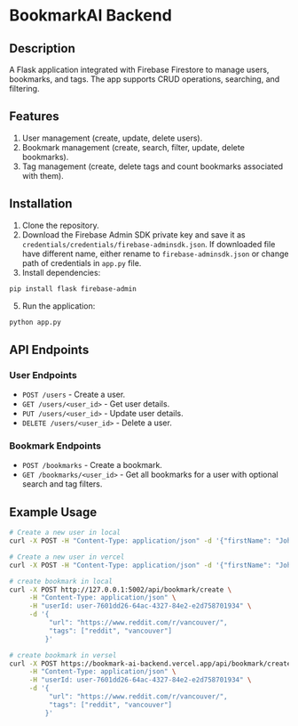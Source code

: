 # BookmarkAI Backend

## Description
A Flask application integrated with Firebase Firestore to manage users, bookmarks, and tags. The app supports CRUD operations, searching, and filtering.

## Features
1. User management (create, update, delete users).
2. Bookmark management (create, search, filter, update, delete bookmarks).
3. Tag management (create, delete tags and count bookmarks associated with them).

## Installation

1. Clone the repository.
3. Download the Firebase Admin SDK private key and save it as `credentials/credentials/firebase-adminsdk.json`. If downloaded file have different name, either rename to `firebase-adminsdk.json` or change path of credentials in `app.py` file.
4. Install dependencies:

```bash
pip install flask firebase-admin
```

5. Run the application:

```bash
python app.py
```

## API Endpoints

### User Endpoints
- `POST /users` - Create a user.
- `GET /users/<user_id>` - Get user details.
- `PUT /users/<user_id>` - Update user details.
- `DELETE /users/<user_id>` - Delete a user.

### Bookmark Endpoints
- `POST /bookmarks` - Create a bookmark.
- `GET /bookmarks/<user_id>` - Get all bookmarks for a user with optional search and tag filters.

## Example Usage

```bash
# Create a new user in local
curl -X POST -H "Content-Type: application/json" -d '{"firstName": "John", "lastName": "Doe", "avatarUrl": "example.com/avatar", "email": "abc3@gmail.com"}' http://127.0.0.1:5002/api/user/create

# Create a new user in vercel
curl -X POST -H "Content-Type: application/json" -d '{"firstName": "John", "lastName": "Doe", "avatarUrl": "example.com/avatar", "email": "abc3@gmail.com"}' https://bookmark-ai-backend.vercel.app/api/user/create

# create bookmark in local
curl -X POST http://127.0.0.1:5002/api/bookmark/create \
     -H "Content-Type: application/json" \
     -H "userId: user-7601dd26-64ac-4327-84e2-e2d758701934" \
     -d '{
          "url": "https://www.reddit.com/r/vancouver/",
          "tags": ["reddit", "vancouver"]
         }'

# create bookmark in versel
curl -X POST https://bookmark-ai-backend.vercel.app/api/bookmark/create \
     -H "Content-Type: application/json" \
     -H "userId: user-7601dd26-64ac-4327-84e2-e2d758701934" \
     -d '{
          "url": "https://www.reddit.com/r/vancouver/",
          "tags": ["reddit", "vancouver"]
         }'

```